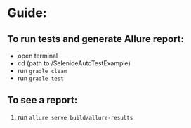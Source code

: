 # Guide:

## To run tests and generate Allure report:
* open terminal
* cd (path to /SelenideAutoTestExample)
* run `gradle clean`
* run `gradle test`

## To see a report:
1. run `allure serve build/allure-results `

